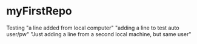 # myFirstRepo
Testing
"a line added from local computer" 
"adding a line to test auto user/pw" 
"Just adding a line from a second local machine, but same user"